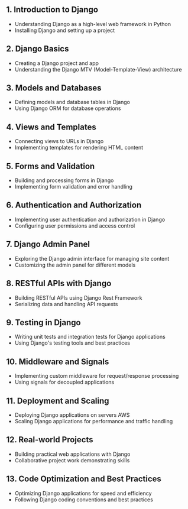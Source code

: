 ## 1. Introduction to Django

- Understanding Django as a high-level web framework in Python
- Installing Django and setting up a project

## 2. Django Basics

- Creating a Django project and app
- Understanding the Django MTV (Model-Template-View) architecture

## 3. Models and Databases

- Defining models and database tables in Django
- Using Django ORM for database operations

## 4. Views and Templates

- Connecting views to URLs in Django
- Implementing templates for rendering HTML content

## 5. Forms and Validation

- Building and processing forms in Django
- Implementing form validation and error handling

## 6. Authentication and Authorization

- Implementing user authentication and authorization in Django
- Configuring user permissions and access control

## 7. Django Admin Panel

- Exploring the Django admin interface for managing site content
- Customizing the admin panel for different models

## 8. RESTful APIs with Django

- Building RESTful APIs using Django Rest Framework
- Serializing data and handling API requests

## 9. Testing in Django

- Writing unit tests and integration tests for Django applications
- Using Django's testing tools and best practices

## 10. Middleware and Signals

- Implementing custom middleware for request/response processing
- Using signals for decoupled applications

## 11. Deployment and Scaling

- Deploying Django applications on servers AWS
- Scaling Django applications for performance and traffic handling

## 12. Real-world Projects

- Building practical web applications with Django
- Collaborative project work demonstrating skills

## 13. Code Optimization and Best Practices

- Optimizing Django applications for speed and efficiency
- Following Django coding conventions and best practices
